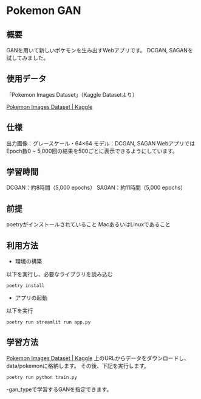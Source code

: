 # Pokemon GAN

## 概要
GANを用いて新しいポケモンを生み出すWebアプリです。
DCGAN, SAGANを試してみました。

## 使用データ
「Pokemon Images Dataset」（Kaggle Datasetより）

[Pokemon Images Dataset | Kaggle](https://www.kaggle.com/kvpratama/pokemon-images-dataset)

## 仕様

出力画像：グレースケール・64×64
モデル：DCGAN, SAGAN
WebアプリではEpoch数0 ~ 5,000回の結果を500ごとに表示できるようにしています。

## 学習時間
DCGAN：約8時間（5,000 epochs）
SAGAN：約11時間（5,000 epochs）

## 前提
poetryがインストールされていること
MacあるいはLinuxであること

## 利用方法

* 環境の構築

以下を実行し、必要なライブラリを読み込む

```
poetry install
```

* アプリの起動

以下を実行

```
poetry run streamlit run app.py
```

## 学習方法

[Pokemon Images Dataset | Kaggle](https://www.kaggle.com/kvpratama/pokemon-images-dataset)
上のURLからデータをダウンロードし、data/pokemonに格納します。
その後、下記を実行します。

```
poetry run python train.py
```

-gan_typeで学習するGANを指定できます。